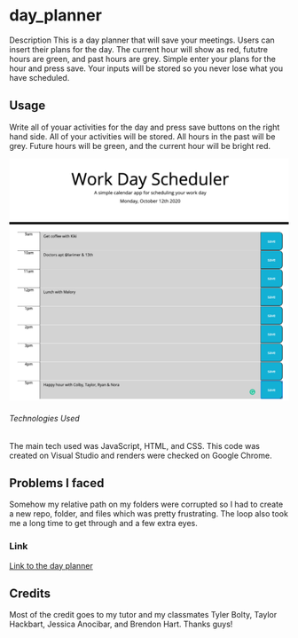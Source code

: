 # day_planner

Description
This is a day planner that will save your meetings. Users can insert their plans for the day. The current hour will show as red, fututre hours are green, and past hours are grey. Simple enter your plans for the hour and press save. Your inputs will be stored so you never lose what you have scheduled.
 

## Usage
Write all of youar activities for the day and press save buttons on the right hand side. All of your activities will be stored. All hours in the past will be grey. Future hours will be green, and the current hour will be bright red. 

![ScreenShot](assets/dayPlanner.jpg)

###### Technologies Used
The main tech used was JavaScript, HTML, and CSS. This code was created on Visual Studio and renders were checked on Google Chrome. 


## Problems I faced
Somehow my relative path on my folders were corrupted so I had to create a new repo, folder, and files which was pretty frustrating. The loop also took me a long time to get through and a few extra eyes.

### Link
[Link to the day planner](https://andreaives.github.io/day_planner/)

## Credits
Most of the credit goes to my tutor and my classmates Tyler Bolty, Taylor Hackbart, Jessica Anocibar, and Brendon Hart. Thanks guys!



